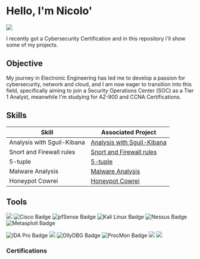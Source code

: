 # Hello, I'm Nicolo'

<a href="https://www.linkedin.com/in/nicolocallegaro/"><img src="https://img.shields.io/badge/-LinkedIn-0072b1?&style=for-the-badge&logo=linkedin&logoColor=white" /></a>

I recently got a Cybersecurity Certification and in this repository i'll show some of my projects.

## Objective

My journey in Electronic Engineering has led me to develop a passion for cybersecurity, network and cloud, and I am now eager to transition into this field, specifically aiming to join a Security Operations Center (SOC) as a Tier 1 Analyst, meanwhile I'm studying for AZ-900 and CCNA Certifications.

## Skills

| Skill                                         | Associated Project         |
|-----------------------------------------------|----------------------------|
| Analysis with Sguil-Kibana     | <a href="https://github.com/notnikoo/CyberProjects/blob/main/Analysis%20Sguil-Kibana.pdf"> Analysis with Sguil-Kibana |
| Snort and Firewall rules | <a href="https://github.com/notnikoo/CyberProjects/blob/main/Snort%20and%20Firewall%20rules.pdf"> Snort and Firewall rules</a> |
| 5-tuple                  | <a href="https://github.com/notnikoo/CyberProjects/blob/main/5-tuple.pdf"> 5-tuple </a> |
| Malware Analysis         | <a href="https://github.com/notnikoo/CyberProjects/blob/main/Malware%20Analysis.pdf"> Malware Analysis</a> |
| Honeypot Cowrei          | <a href="https://github.com/notnikoo/CyberProjects/blob/main/Honeypot%20Cowrie.pdf"> Honeypot Cowrei </a> |


## Tools

<img src="https://img.shields.io/badge/-Wireshark-1679A7?&style=for-the-badge&logo=Wireshark&logoColor=white" /> <img src="https://img.shields.io/badge/-Cisco-003C71?style=for-the-badge&logo=cisco&logoColor=white" alt="Cisco Badge" /> 
<img src="https://img.shields.io/badge/-pfSense-0077C0?style=for-the-badge&logo=pfsense&logoColor=white" alt="pfSense Badge" /> 
<img src="https://img.shields.io/badge/-Kali%20Linux-557CBB?style=for-the-badge&logo=kali-linux&logoColor=white" alt="Kali Linux Badge" />
<img src="https://img.shields.io/badge/-Nessus-6D6E71?style=for-the-badge&logo=tenable&logoColor=white" alt="Nessus Badge" /> 
<img src="https://img.shields.io/badge/-Metasploit-1F8A70?style=for-the-badge&logo=metasploit&logoColor=white" alt="Metasploit Badge" /> 


<img src="https://img.shields.io/badge/-IDA%20Pro-2F2F2F?style=for-the-badge&logo=ida&logoColor=white" alt="IDA Pro Badge" /> <img src="https://img.shields.io/badge/-Nmap-007CBE?style=for-the-badge&logo=eye&logoColor=white" /> <img src="https://img.shields.io/badge/-OllyDBG-0F4C75?style=for-the-badge&logo=debug&logoColor=white" alt="OllyDBG Badge" />
<img src="https://img.shields.io/badge/-ProcMon-9E9E9E?style=for-the-badge&logo=process&logoColor=white" alt="ProcMon Badge" />
<img src="https://img.shields.io/badge/-Kibana-005571?&style=for-the-badge&logo=Kibana&logoColor=white" />
<img src="https://img.shields.io/badge/-Sguil-003366?&style=for-the-badge&logoColor=white" />

<!--
### Network
<div>
   
    <img src="https://img.shields.io/badge/-Suricata-EF3B2D?&style=for-the-badge&logo=Suricata&logoColor=white" />
    <img src="https://img.shields.io/badge/-Zeek-777BB4?&style=for-the-badge&logo=Zeek&logoColor=white" /> 
</div>

### Endpoint
<div>
   <!-- <img src="https://img.shields.io/badge/-Microsoft_Defender_for_Endpoint-00A4EF?&style=for-the-badge&logo=Microsoft&logoColor=white" />
    <img src="https://img.shields.io/badge/-Velociraptor-4B275F?&style=for-the-badge&logo=Velociraptor&logoColor=white" /> 
    
    </div>
   

### SIEM
<div> 
    <img src="https://img.shields.io/badge/-Microsoft_Sentinel-0078D4?&style=for-the-badge&logo=Microsoft&logoColor=white" />
    <img src="https://img.shields.io/badge/-Splunk-000000?&style=for-the-badge&logo=Splunk&logoColor=white" />
    <img src="https://img.shields.io/badge/-Elastic-005571?&style=for-the-badge&logo=Elastic&logoColor=white" />  
</div> 

<div>

</div>

### Projects
- <a href="https://github.com/notnikoo/CyberProjects/blob/main/Analysis%20Sguil-Kibana.pdf"> Analysis with Sguil-Kibana</a>
- <a href="https://github.com/notnikoo/CyberProjects/blob/main/Snort%20and%20Firewall%20rules.pdf"> Snort and Firewall rules</a>
- <a href="https://github.com/notnikoo/CyberProjects/blob/main/Malware%20Analysis.pdf"> Malware Analysis</a>
- <a href="https://github.com/notnikoo/CyberProjects/blob/main/Honeypot%20Cowrie.pdf"> Honeypot Cowrei </a>

-->

### Certifications
